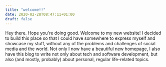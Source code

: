 ```yaml
---
title: "welcome!!"
date: 2020-02-28T08:47:11+01:00
draft: false
---
```


Hey there. Hope you're doing good. Welcome to my new website! I decided to build this place so that I could have somewhere to express myself and showcase my stuff, without any of the problems and challenges of social media and the world. Not only I now have a beautiful new homepage, I also have this blog to write not only about tech and software development, but also (and mostly, probably) about personal, regular life-related topics.